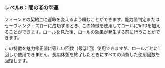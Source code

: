 ### レベル6：闇の者の幸運

フィーンドの契約主に運命を変えるよう頼むことができます。能力値判定またはセーヴィング・スローに成功するとき、この特徴を使用してロールに1d10を加えることができます。ロールを見た後、ロールの効果が発生する前に行うことができます。

この特徴を魅力修正値に等しい回数（最低1回）使用できますが、ロールごとに1回しか使用できません。長期休憩を終了したときにすべての消費した使用回数を回復します。
